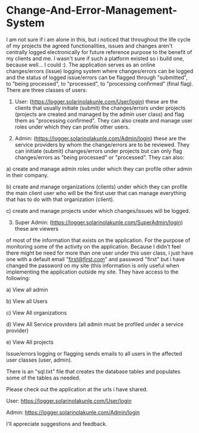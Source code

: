 # Change-And-Error-Management-System


I am not sure if i am alone in this, but i noticed that throughout the life cycle of my projects the agreed functionalities, issues and changes aren't centrally logged electronically for future reference purpose to the benefit of my clients and me. I wasn't sure if such a platform existed so i build one, because well... I could :). The application serves as an online changes/errors (issue) logging system where changes/errors can be logged and the status of logged issue/errors can be flagged through "submitted", to "being processed", to "processed", to "processing confirmed" (final flag). There are three classes of users:

1. User: (https://logger.solarinolakunle.com/User/login) these are the clients that usually initiate (submit) the changes/errors under projects (projects are created and managed by the admin user class) and flag them as "processing confirmed". They can also create and manage user roles under which they can profile other users.

2. Admin: (https://logger.solarinolakunle.com/Admin/login) these are the service providers by whom the change/errors are to be reviewed. They can initiate (submit) changes/errors under projects but can only flag changes/errors as "being processed" or "processed". They can also:

a) create and manage admin roles under which they can profile other admin in their company.  

b) create and manage organizations (clients) under which they can profile the main client user who will be the first user that can manage everything that has to do with that organization (client).

c) create and manage projects under which changes/issues will be logged.

3. Super Admin: (https://logger.solarinolakunle.com/SuperAdmin/login) these are viewers

of most of the information that exists on the application. For the purpose of monitoring some of the activity on the application. Because I didn't feel there might be need for more than one user under this user class, i just have one with a default email "first@first.com" and password "first" but i have changed the password on my site (this information is only useful when implementing the application outside my site. They have access to the following:

a) View all admin

b) View all Users

c) View All organizations

d) View All Service providers (all admin must be profiled under a service provider)

e) View All projects

Issue/errors logging or flagging sends emails to all users in the affected user classes (user, admin).

There is an "sql.txt" file that creates the database tables and populates some of the tables as needed.

Please check out the application at the urls i have shared.

User: https://logger.solarinolakunle.com/User/login

Admin: https://logger.solarinolakunle.com/Admin/login 

I'll appreciate suggestions and feedback.
 
